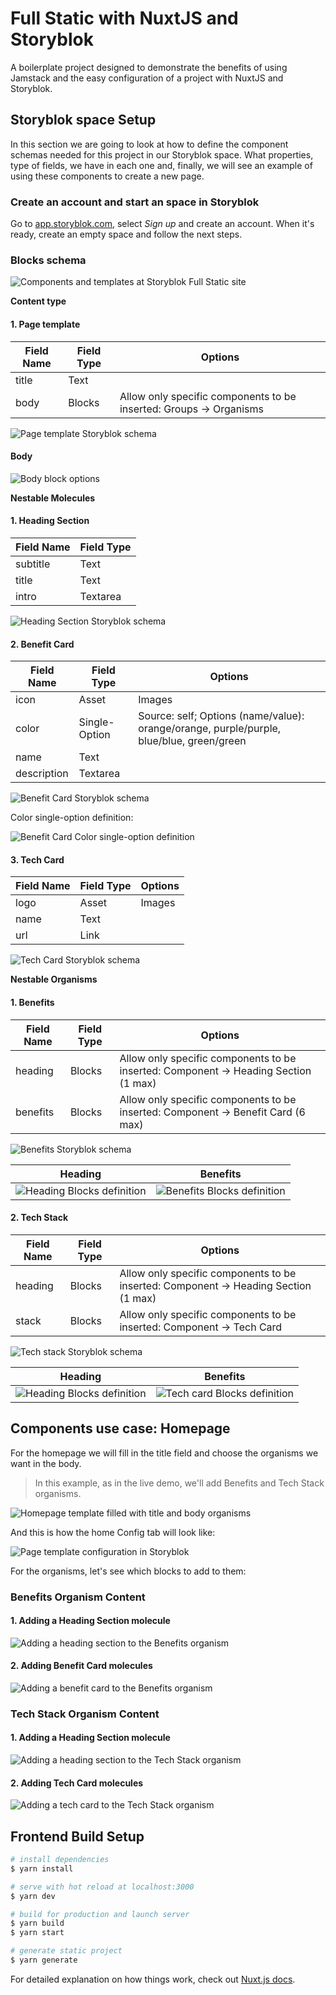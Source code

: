# Full Static with NuxtJS and Storyblok

A boilerplate project designed to demonstrate the benefits of using Jamstack and the easy configuration of a project with NuxtJS and Storyblok.

## Storyblok space Setup

In this section we are going to look at how to define the component schemas needed for this project in our Storyblok space. What properties, type of fields, we have in each one and, finally, we will see an example of using these components to create a new page.

### Create an account and start an space in Storyblok

Go to [app.storyblok.com](https://app.storyblok.com/#!/), select *Sign up* and create an account. When it's ready, create an empty space and follow the next steps.

### Blocks schema

![Components and templates at Storyblok Full Static site](https://i.imgur.com/aXNbCyPh.png)

**Content type**

#### 1. Page template
 
| Field Name | Field Type | Options                                                            |
| ---------- | ---------- | ------------------------------------------------------------------ |
| title      | Text       |                                                                    |
| body       | Blocks     | Allow only specific components to be inserted: Groups -> Organisms |

![Page template Storyblok schema](https://i.imgur.com/cm46ze3h.png)

#### Body

![Body block options](https://i.imgur.com/85S4pdeh.png)

**Nestable Molecules**

#### 1. Heading Section

| Field Name   | Field Type |
| ------------ | ---------- |
| subtitle     | Text       |
| title        | Text       |
| intro        | Textarea   |
    
![Heading Section Storyblok schema](https://i.imgur.com/0qFyFC5h.png)

#### 2. Benefit Card

| Field Name   | Field Type        | Options                                                                                          |
| ------------ | ----------------- | ------------------------------------------------------------------------------------------------ |
| icon         | Asset             | Images                                                                                           |
| color        | Single-Option     | Source: self; Options (name/value): orange/orange, purple/purple, blue/blue, green/green         |
| name         | Text              |                                                                                                  |
| description  | Textarea          |                                                                                                  |

    
![Benefit Card Storyblok schema](https://i.imgur.com/BasBxc1h.png)
    
Color single-option definition:

![Benefit Card Color single-option definition](https://i.imgur.com/KsGclwEh.png)

#### 3. Tech Card

| Field Name   | Field Type | Options             |
| ------------ | ---------- | ------------------- |
| logo         | Asset      | Images              |
| name         | Text       |                     |
| url          | Link       |                     |

![Tech Card Storyblok schema](https://i.imgur.com/Eg6Jl2sh.png)

**Nestable Organisms**

#### 1. Benefits

| Field Name   | Field Type | Options                                                                             |
| ------------ | ---------- | ----------------------------------------------------------------------------------- |
| heading      | Blocks     | Allow only specific components to be inserted: Component -> Heading Section (1 max) |
| benefits     | Blocks     | Allow only specific components to be inserted: Component -> Benefit Card (6 max)    |

![Benefits Storyblok schema](https://i.imgur.com/IYrf7qZh.png)

| Heading                                                         | Benefits                                                       |
| --------------------------------------------------------------- | -------------------------------------------------------------- |
| ![Heading Blocks definition](https://i.imgur.com/uOr3xLJh.png)   | ![Benefits Blocks definition](https://i.imgur.com/kt0Ur2Ph.jpg) |

#### 2. Tech Stack

| Field Name   | Field Type | Options                                                                             |
| ------------ | ---------- | ----------------------------------------------------------------------------------- |
| heading      | Blocks     | Allow only specific components to be inserted: Component -> Heading Section (1 max) |
| stack        | Blocks     | Allow only specific components to be inserted: Component -> Tech Card               |

![Tech stack Storyblok schema](https://i.imgur.com/U2xjfvAh.png)

| Heading                                                         | Benefits                                                        |
| --------------------------------------------------------------- | --------------------------------------------------------------- |
| ![Heading Blocks definition](https://i.imgur.com/TE7NdhLh.png)   | ![Tech card Blocks definition](https://i.imgur.com/C8yL3Cih.png) |

## Components use case: Homepage

For the homepage we will fill in the title field and choose the organisms we want in the body.

> In this example, as in the live demo, we'll add Benefits and Tech Stack organisms.

![Homepage template filled with title and body organisms](https://i.imgur.com/LyxhvNgh.png)

And this is how the home Config tab will look like:

![Page template configuration in Storyblok](https://i.imgur.com/5doP0aHm.png)

For the organisms, let's see which blocks to add to them:

### Benefits Organism Content

#### 1. Adding a Heading Section molecule
![Adding a heading section to the Benefits organism](https://i.imgur.com/9DjwZmlh.png)

#### 2. Adding Benefit Card molecules
![Adding a benefit card to the Benefits organism](https://i.imgur.com/5JlmwTxh.png)


### Tech Stack Organism Content

#### 1. Adding a Heading Section molecule
![Adding a heading section to the Tech Stack organism](https://i.imgur.com/5sPli8hh.png)

#### 2. Adding Tech Card molecules
![Adding a tech card to the Tech Stack organism](https://i.imgur.com/709Wnauh.png)



## Frontend Build Setup

```bash
# install dependencies
$ yarn install

# serve with hot reload at localhost:3000
$ yarn dev

# build for production and launch server
$ yarn build
$ yarn start

# generate static project
$ yarn generate
```

For detailed explanation on how things work, check out [Nuxt.js docs](https://nuxtjs.org).
